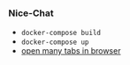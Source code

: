 ### Nice-Chat

* `docker-compose build`
* `docker-compose up`
* [open many tabs in browser](http://localhost:8080)